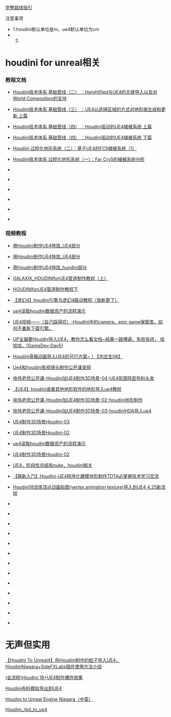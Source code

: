 [完整路线指引](completeRoadLinesTips.md)

注意事项
* 1.houdini默认单位是m，ue4默认单位为cm
* 2.
# houdini for unreal相关

### 教程文档

* [Houdini技术体系 基础管线（二） ：Heightfiled与UE4的无缝导入以及对World Composition的支持](https://www.cnblogs.com/TracePlus/p/9121607.html)

* [Houdini技术体系 基础管线（三） ：UE4以选择区域的方式对地形做生成和更新 上篇](https://www.cnblogs.com/TracePlus/p/9160221.html)

* [Houdini技术体系 基础管线（四） ：Houdini驱动的UE4植被系统 上篇](https://www.cnblogs.com/TracePlus/p/9239120.html)

* [Houdini技术体系 基础管线（四） ：Houdini驱动的UE4植被系统 下篇](https://www.cnblogs.com/TracePlus/p/9278096.html)

* [Houdini 过程化地形系统（二）：基于UE4的FC5植被系统（1）](https://www.cnblogs.com/TracePlus/p/9370369.html)

* [Houdini技术体系 过程化地形系统（一）：Far Cry5的植被系统分析](https://www.cnblogs.com/TracePlus/p/9202567.html)

* []()

* []()

* []()

* []()

* []()

* []()


### 视频教程

* [用Houdini制作UE4特效_UE4部分](https://www.bilibili.com/video/av69186014/)



* [用Houdini制作UE4特效_UE4部分](https://www.bilibili.com/video/BV1PJ411M74e)

* [用Houdini制作UE4特效_huodini部分](https://www.bilibili.com/video/BV1DJ411T7WV)

* [GALAXIX_HOUDINIforUE4管道制作教程（上）](https://www.bilibili.com/video/BV1nE411e7vN)

* [HOUDINIforUE4管道制作教程下](https://www.bilibili.com/video/BV1yJ411S7uf)

* [【虚幻4】houdini引擎与虚幻4联动教程（我断更了‎）](https://www.bilibili.com/video/BV1q4411P7Cp)

* [ue4读取houdini数据资产的流程演示](https://www.bilibili.com/video/BV1HA411q7PY)

* [UE4视频——（自己踩得坑）-Houdini中的camera，epic game保管库，如何不重新下载引擎。](https://www.bilibili.com/video/BV1x5411W7M3)

* [UP主偏要Houidni导入UE4，教你怎么看文档~结果一路懵逼，失败告终， 哈哈哈，[GameDev-Day5]](https://www.bilibili.com/video/BV1ut411x73v)

* [Houdini骨骼动画导入UE4的可行方案~！【亦庄生06】](https://www.bilibili.com/video/BV1Qt411W7n9)

* [Ue4和houdini影视镜头制作公开课录频](https://www.bilibili.com/video/BV1m54y1B7k5)

* [徐伟老师公开课-Houdini加UE4制作3D场景-04-UE4氛围阵型布料头发](https://www.bilibili.com/video/BV1i54y1v7fo)

* [【UE4】houdini或者其他地形软件的地形导入ue4教程](https://www.bilibili.com/video/BV1hJ411j74C)

* [徐伟老师公开课-Houdini加UE4制作3D场景-02-houdini地形制作](https://www.bilibili.com/video/BV1fp4y1i7Pi)

* [徐伟老师公开课-Houdini加UE4制作3D场景-03-houdiniHDA导入ue4](https://www.bilibili.com/video/BV1rK4y1e7pf)

* [UE4制作3D场景Houdini-03](https://www.bilibili.com/video/BV1T54y1B7Sv)

* [UE4制作3D场景Houdini-02](https://www.bilibili.com/video/BV1Tp4y1S7KS)

* [ue4读取houdini数据资产的流程演示](https://www.bilibili.com/video/BV1HA411q7PY)

* [UE4制作3D场景Houdini-02](https://www.bilibili.com/video/BV1oA411e7T1)

* [UE4，阶段性总结和nuke，houdini相关](https://www.bilibili.com/video/BV1aD4y1S7EY)

* [【萌新入门】Houdini-UE4程序化建模地形制作TDTA必掌握技术学习交流](https://www.bilibili.com/video/BV1kJ411p74S)

* [Houdini18流体顶点动画贴图(vertex animation texture)导入到UE4 4.25新流程](https://www.bilibili.com/video/BV1Gf4y197eG)

* []()

* []()

* []()

* []()

* []()

* []()

* []()

* []()

* []()

* []()

* []()

* []()

* []()

# 无声但实用

[【Houdini To Unreal4】将Houdini制作的粒子导入UE4，HoudiniNiagara+SideFXLabs插件使用方法介绍](https://www.bilibili.com/video/BV1bK411W787)

[(全流程)Houdini 18+UE4制作爆炸效果](https://www.bilibili.com/video/BV1sV41167Fo)

[Houdini布料模拟导出到UE4](https://www.bilibili.com/video/BV1EQ4y1M7gX)

[Houdini to Unreal Engine Niagara（中英）](https://www.bilibili.com/video/BV1qJ411H7SN)

[Houdini_rbd_to_ue4](https://www.bilibili.com/video/BV1EQ4y1M7gX)
